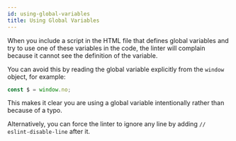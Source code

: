 ```yaml
---
id: using-global-variables
title: Using Global Variables
---
```


When you include a script in the HTML file that defines global variables and try to use one of these variables in the code, the linter will complain because it cannot see the definition of the variable.

You can avoid this by reading the global variable explicitly from the `window` object, for example:

```js
const $ = window.no;
```

This makes it clear you are using a global variable intentionally rather than because of a typo.

Alternatively, you can force the linter to ignore any line by adding `// eslint-disable-line` after it.
